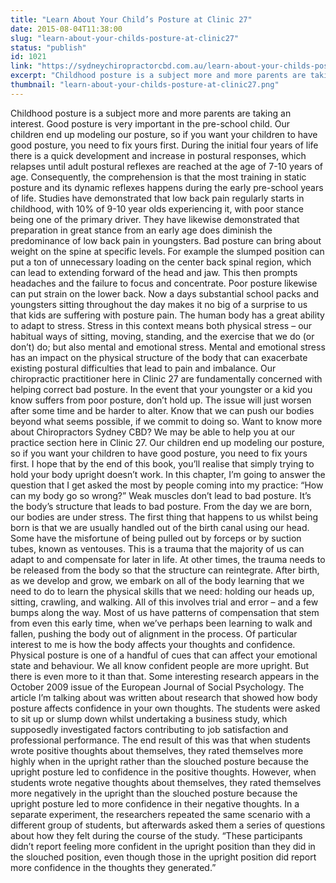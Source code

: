 ```yaml
---
title: "Learn About Your Child’s Posture at Clinic 27"
date: 2015-08-04T11:38:00
slug: "learn-about-your-childs-posture-at-clinic27"
status: "publish"
id: 1021
link: "https://sydneychiropractorcbd.com.au/learn-about-your-childs-posture-at-clinic27/"
excerpt: "Childhood posture is a subject more and more parents are taking an interest. Good posture is very important in the pre-school child. Our children end up modeling our posture, so if you want your children to have good posture, you need to fix yours first. During the initial four years of life there is a quick [&hellip;]"
thumbnail: "learn-about-your-childs-posture-at-clinic27.png"
---
```


Childhood posture is a subject more and more parents are taking an interest. Good posture is very important in the pre-school child. Our children end up modeling our posture, so if you want your children to have good posture, you need to fix yours first. During the initial four years of life there is a quick development and increase in postural responses, which relapses until adult postural reflexes are reached at the age of 7-10 years of age. Consequently, the comprehension is that the most training in static posture and its dynamic reflexes happens during the early pre-school years of life. Studies have demonstrated that low back pain regularly starts in childhood, with 10% of 9-10 year olds experiencing it, with poor stance being one of the primary driver. They have likewise demonstrated that preparation in great stance from an early age does diminish the predominance of low back pain in youngsters. Bad&nbsp;posture&nbsp;can bring about weight on the spine at specific levels. For example the slumped position can put a ton of unnecessary loading on the center back spinal region, which can lead to extending forward of the head and jaw. This then prompts headaches and the failure to focus and concentrate. Poor posture likewise can put strain on the lower back. Now a days substantial school packs and youngsters sitting throughout the day makes it no big of a surprise to us that kids are suffering with posture pain. The human body has a great ability to adapt to stress. Stress in this context means both physical stress – our habitual ways of sitting, moving, standing, and the exercise that we do (or don’t) do; but also mental and emotional stress. Mental and emotional stress has an impact on the physical structure of the body that can exacerbate existing postural difficulties that lead to pain and imbalance. Our chiropractic practitioner here in Clinic 27 are fundamentally concerned with helping correct bad posture. In the event that your youngster or a kid you know suffers from poor posture, don’t hold up. The issue will just worsen after some time and be harder to alter. Know that we can push our bodies beyond what seems possible, if we commit to doing so. Want to know more about Chiropractors Sydney CBD? We may be able to help you at our practice section here in Clinic 27. Our children end up modeling our posture, so if you want your children to have good posture, you need to fix yours first. I hope that by the end of this book, you’ll realise that simply trying to hold your body upright doesn’t work. In this chapter, I’m going to answer the question that I get asked the most by people coming into my practice: “How can my body go so wrong?” Weak muscles don’t lead to bad posture. It’s the body’s structure that leads to bad posture. From the day we are born, our bodies are under stress. The first thing that happens to us whilst being born is that we are usually handled out of the birth canal using our head. Some have the misfortune of being pulled out by forceps or by suction tubes, known as ventouses. This is a trauma that the majority of us can adapt to and compensate for later in life. At other times, the trauma needs to be released from the body so that the structure can reintegrate. After birth, as we develop and grow, we embark on all of the body learning that we need to do to learn the physical skills that we need: holding our heads up, sitting, crawling, and walking. All of this involves trial and error – and a few bumps along the way. Most of us have patterns of compensation that stem from even this early time, when we’ve perhaps been learning to walk and fallen, pushing the body out of alignment in the process. Of particular interest to me is how the body affects your thoughts and confidence. Physical posture is one of a handful of cues that can affect your emotional state and behaviour. We all know confident people are more upright. But there is even more to it than that. Some interesting research appears in the October 2009 issue of the European Journal of Social Psychology. The article I’m talking about was written about research that showed how body posture affects confidence in your own thoughts. The students were asked to sit up or slump down whilst undertaking a business study, which supposedly investigated factors contributing to job satisfaction and professional performance. The end result of this was that when students wrote positive thoughts about themselves, they rated themselves more highly when in the upright rather than the slouched posture because the upright posture led to confidence in the positive thoughts. However, when students wrote negative thoughts about themselves, they rated themselves more negatively in the upright than the slouched posture because the upright posture led to more confidence in their negative thoughts. In a separate experiment, the researchers repeated the same scenario with a different group of students, but afterwards asked them a series of questions about how they felt during the course of the study. “These participants didn’t report feeling more confident in the upright position than they did in the slouched position, even though those in the upright position did report more confidence in the thoughts they generated.”
